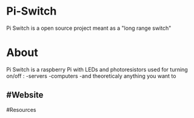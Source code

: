 # Pi-Switch
Pi Switch is a open source project meant as a "long range switch"

# About
Pi Switch is a raspberry Pi with LEDs and photoresistors used for turning on/off :
  -servers
  -computers
  -and theoreticaly anything you want to
  
#Website
------

#Resources
